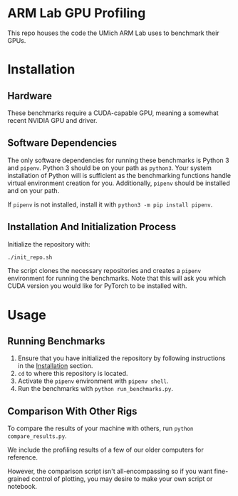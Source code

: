 # ARM Lab GPU Profiling

This repo houses the code the UMich ARM Lab uses to benchmark their GPUs.

# Installation

## Hardware

These benchmarks require a CUDA-capable GPU, meaning a somewhat recent NVIDIA GPU and driver.

## Software Dependencies

The only software dependencies for running these benchmarks is Python 3 and `pipenv`. Python 3 should be on your path as `python3`. Your system installation of Python will is sufficient as the benchmarking functions handle virtual environment creation for you. Additionally, `pipenv` should be installed and on your path.

If `pipenv` is not installed, install it with `python3 -m pip install pipenv`.

## Installation And Initialization Process

Initialize the repository with:

```bash
./init_repo.sh
```

The script clones the necessary repositories and creates a `pipenv` environment for running the benchmarks. Note that this will ask you which CUDA version you would like for PyTorch to be installed with.

# Usage

## Running Benchmarks

1. Ensure that you have initialized the repository by following instructions in the [Installation](#installation) section.
2. `cd` to where this repository is located.
3. Activate the `pipenv` environment with `pipenv shell`.
4. Run the benchmarks with `python run_benchmarks.py`.

## Comparison With Other Rigs

To compare the results of your machine with others, run `python compare_results.py`.

We include the profiling results of a few of our older computers for reference.

However, the comparison script isn't all-encompassing so if you want fine-grained control of plotting, you may desire to make your own script or notebook.
